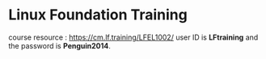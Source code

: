 # Linux Foundation Training

course resource : https://cm.lf.training/LFEL1002/
user ID is **LFtraining** and the password is **Penguin2014**.